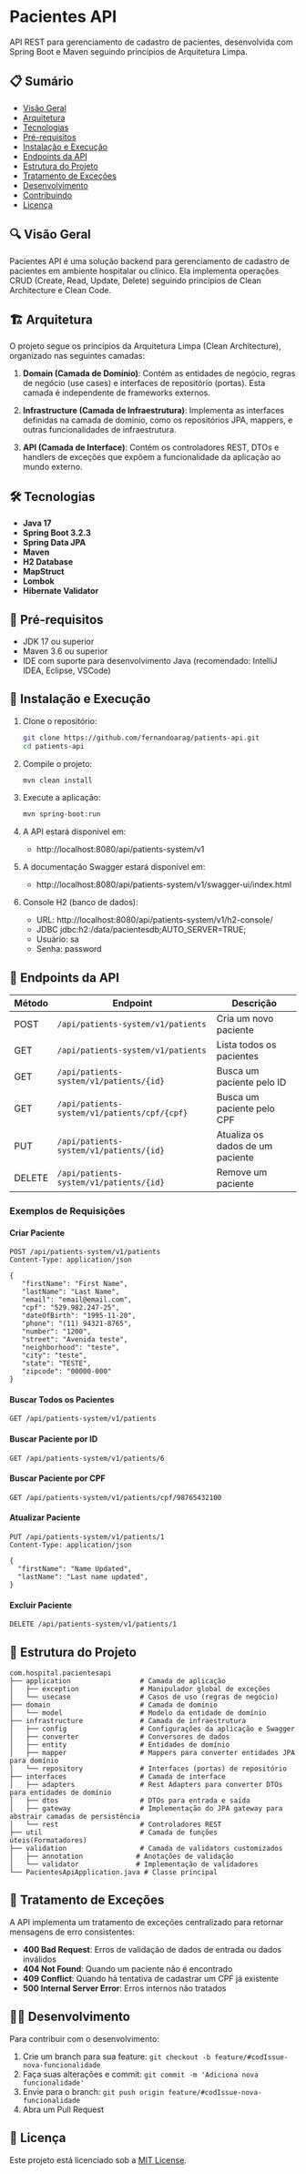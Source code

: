# Pacientes API

API REST para gerenciamento de cadastro de pacientes, desenvolvida com Spring Boot e Maven seguindo princípios de
Arquitetura Limpa.

## 📋 Sumário

- [Visão Geral](#visão-geral)
- [Arquitetura](#arquitetura)
- [Tecnologias](#tecnologias)
- [Pré-requisitos](#pré-requisitos)
- [Instalação e Execução](#instalação-e-execução)
- [Endpoints da API](#endpoints-da-api)
- [Estrutura do Projeto](#estrutura-do-projeto)
- [Tratamento de Exceções](#tratamento-de-exceções)
- [Desenvolvimento](#desenvolvimento)
- [Contribuindo](#contribuindo)
- [Licença](#licença)

## 🔍 Visão Geral

Pacientes API é uma solução backend para gerenciamento de cadastro de pacientes em ambiente hospitalar ou clínico. Ela
implementa operações CRUD (Create, Read, Update, Delete) seguindo princípios de Clean Architecture e Clean Code.

## 🏗 Arquitetura

O projeto segue os princípios da Arquitetura Limpa (Clean Architecture), organizado nas seguintes camadas:

1. **Domain (Camada de Domínio)**: Contém as entidades de negócio, regras de negócio (use cases) e interfaces de
   repositório (portas). Esta camada é independente de frameworks externos.

2. **Infrastructure (Camada de Infraestrutura)**: Implementa as interfaces definidas na camada de domínio, como os
   repositórios JPA, mappers, e outras funcionalidades de infraestrutura.

3. **API (Camada de Interface)**: Contém os controladores REST, DTOs e handlers de exceções que expõem a funcionalidade
   da aplicação ao mundo externo.

## 🛠 Tecnologias

- **Java 17**
- **Spring Boot 3.2.3**
- **Spring Data JPA**
- **Maven**
- **H2 Database**
- **MapStruct**
- **Lombok**
- **Hibernate Validator**

## 📝 Pré-requisitos

- JDK 17 ou superior
- Maven 3.6 ou superior
- IDE com suporte para desenvolvimento Java (recomendado: IntelliJ IDEA, Eclipse, VSCode)

## 🚀 Instalação e Execução

1. Clone o repositório:
   ```bash
   git clone https://github.com/fernandoarag/patients-api.git
   cd patients-api
   ```

2. Compile o projeto:
   ```bash
   mvn clean install
   ```

3. Execute a aplicação:
   ```bash
   mvn spring-boot:run
   ```

4. A API estará disponível em:
    - http://localhost:8080/api/patients-system/v1

5. A documentação Swagger estará disponível em:
    - http://localhost:8080/api/patients-system/v1/swagger-ui/index.html

6. Console H2 (banco de dados):
    - URL: http://localhost:8080/api/patients-system/v1/h2-console/
    - JDBC jdbc:h2:/data/pacientesdb;AUTO_SERVER=TRUE;
    - Usuário: sa
    - Senha: password

## 📡 Endpoints da API

| Método | Endpoint                                     | Descrição                        |
|--------|----------------------------------------------|----------------------------------|
| POST   | `/api/patients-system/v1/patients`           | Cria um novo paciente            |
| GET    | `/api/patients-system/v1/patients`           | Lista todos os pacientes         |
| GET    | `/api/patients-system/v1/patients/{id}`      | Busca um paciente pelo ID        |
| GET    | `/api/patients-system/v1/patients/cpf/{cpf}` | Busca um paciente pelo CPF       |
| PUT    | `/api/patients-system/v1/patients/{id}`      | Atualiza os dados de um paciente |
| DELETE | `/api/patients-system/v1/patients/{id}`      | Remove um paciente               |

### Exemplos de Requisições

#### Criar Paciente

```http
POST /api/patients-system/v1/patients
Content-Type: application/json

{
   "firstName": "First Name",
   "lastName": "Last Name",
   "email": "email@email.com",
   "cpf": "529.982.247-25",
   "dateOfBirth": "1995-11-20",
   "phone": "(11) 94321-8765",
   "number": "1200",
   "street": "Avenida teste",
   "neighborhood": "teste",
   "city": "teste",
   "state": "TESTE",
   "zipcode": "00000-000"
}
```

#### Buscar Todos os Pacientes

```http
GET /api/patients-system/v1/patients
```

#### Buscar Paciente por ID

```http
GET /api/patients-system/v1/patients/6
```

#### Buscar Paciente por CPF

```http
GET /api/patients-system/v1/patients/cpf/98765432100
```

#### Atualizar Paciente

```http
PUT /api/patients-system/v1/patients/1
Content-Type: application/json

{
  "firstName": "Name Updated",
  "lastName": "Last name updated",
}
```

#### Excluir Paciente

```http
DELETE /api/patients-system/v1/patients/1
```

## 📂 Estrutura do Projeto

```
com.hospital.pacientesapi
├── application                 # Camada de aplicação
│   ├── exception               # Manipulador global de exceções
│   └── usecase                 # Casos de uso (regras de negócio)
├── domain                      # Camada de domínio
│   └── model                   # Modelo da entidade de domínio
├── infrastructure              # Camada de infraestrutura
│   ├── config                  # Configurações da aplicação e Swagger
│   ├── converter               # Conversores de dados
│   ├── entity                  # Entidades de domínio
│   ├── mapper                  # Mappers para converter entidades JPA para domínio
│   └── repository              # Interfaces (portas) de repositório
├── interfaces                  # Camada de interface
│   ├── adapters                # Rest Adapters para converter DTOs para entidades de domínio
│   ├── dtos                    # DTOs para entrada e saída
│   ├── gateway                 # Implementação do JPA gateway para abstrair camadas de persistência
│   └── rest                    # Controladores REST
├── util                        # Camada de funções úteis(Formatadores)
├── validation                  # Camada de validators customizados
│   ├── annotation             # Anotações de validação
│   └── validator              # Implementação de validadores
└── PacientesApiApplication.java # Classe principal
```

## 🔧 Tratamento de Exceções

A API implementa um tratamento de exceções centralizado para retornar mensagens de erro consistentes:

- **400 Bad Request**: Erros de validação de dados de entrada ou dados inválidos
- **404 Not Found**: Quando um paciente não é encontrado
- **409 Conflict**: Quando há tentativa de cadastrar um CPF já existente
- **500 Internal Server Error**: Erros internos não tratados

## 👨‍💻 Desenvolvimento

Para contribuir com o desenvolvimento:

1. Crie um branch para sua feature: `git checkout -b feature/#codIssue-nova-funcionalidade`
2. Faça suas alterações e commit: `git commit -m 'Adiciona nova funcionalidade'`
3. Envie para o branch: `git push origin feature/#codIssue-nova-funcionalidade`
4. Abra um Pull Request

## 📄 Licença

Este projeto está licenciado sob a [MIT License](LICENSE).
